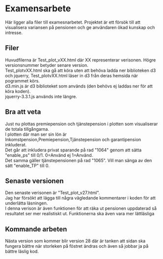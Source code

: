 # Examensarbete
Här ligger alla filer till examesnarbetet. Projektet är ett försök till att visualisera variansen på pensionen och ge användaren ökad 
kunskap och intresse.
## Filer
Huvudfilerna är Test_plot_vXX.html där XX representerar verisonen. Högre versionsnummer betyder senare version.</br>
Test_plotvXX.html ska gå att köra uten att behöva ladda ner biblioteken d3 och jquerry, Test_plotvXX.html läser in d3 från deras hemsida 
när pogrammet körs.</br>
d3.min.js är d3 biblioteket som används (den behövs ej laddas ner för att köra koden).</br>
jquerry-3.3.1.js används inte längre.
## Bra att veta
Just nu plottas premiepension och tjänstepension i plotten som visualiserar de totala tillgångarna.</br>
I plotten där man ser sin lön är Inkomstpension,Premiepension,Tjänstepension och garantipension inkluderat.</br>
Det går att inkludera privat sparande på rad "1064" genom att sätta "enable_ps" till 0/1. 0=Använd ej 1=Använd.</br>
Det samma gäller tjänstepensionen på rad "1065". Vill man sänga av den sätt "enable_TP" till 0.</br>
## Senaste versionen
Den senaste verisonen är "Test_plot_v27.html".</br>
Jag har försökt att lägga till några vägledande kommentarer i koden för att underlätta läsningen. </br>
I denna verison är även funktionen för att räka ut pensionen uppdaterad så resultatet ser mer realistiskt ut.
Funktionerna ska även vara mer lättläsliga 
## Kommande arbeten
Nästa version som kommer blir version 28 där är tanken att sidan ska fungera bättre när storleken på föstret ändras och även så jobbar ja på bättre läslig kod.

